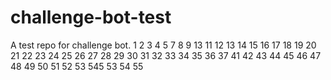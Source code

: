 # challenge-bot-test
A test repo for challenge bot.
1
2
3
4
5
7
8
9
13
11
12
13
14
15
16
17
18
19
20
21
22
23
24
25
26
27
28
29
30
31
32
33
34
35
36
37
41
42
43
44
45
46
47
48
49
50
51
52
53
545
53
54
55
